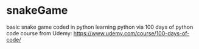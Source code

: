 # snakeGame
basic snake game coded in python
learning python via 100 days of python code course from Udemy:  https://www.udemy.com/course/100-days-of-code/
